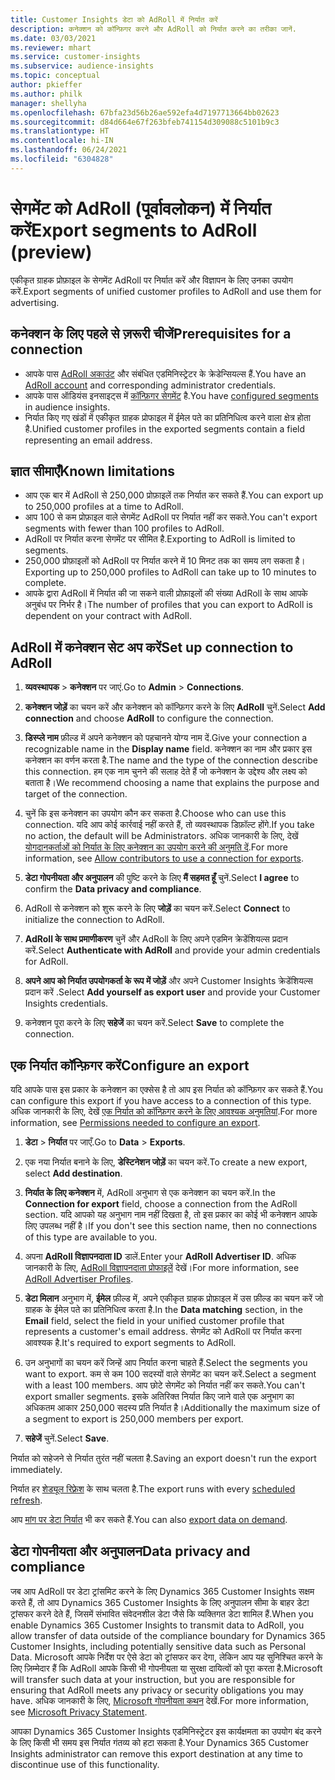 ```yaml
---
title: Customer Insights डेटा को AdRoll में निर्यात करें
description: कनेक्शन को कॉन्फ़िगर करने और AdRoll को निर्यात करने का तरीका जानें.
ms.date: 03/03/2021
ms.reviewer: mhart
ms.service: customer-insights
ms.subservice: audience-insights
ms.topic: conceptual
author: pkieffer
ms.author: philk
manager: shellyha
ms.openlocfilehash: 67bfa23d56b26ae592efa4d7197713664bb02623
ms.sourcegitcommit: d84d664e67f263bfeb741154d309088c5101b9c3
ms.translationtype: HT
ms.contentlocale: hi-IN
ms.lasthandoff: 06/24/2021
ms.locfileid: "6304828"
---
```

# <a name="export-segments-to-adroll-preview"></a><span data-ttu-id="e758a-103">सेगमेंट को AdRoll (पूर्वावलोकन) में निर्यात करें</span><span class="sxs-lookup"><span data-stu-id="e758a-103">Export segments to AdRoll (preview)</span></span>

<span data-ttu-id="e758a-104">एकीकृत ग्राहक प्रोफ़ाइल के सेगमेंट AdRoll पर निर्यात करें और विज्ञापन के लिए उनका उपयोग करें.</span><span class="sxs-lookup"><span data-stu-id="e758a-104">Export segments of unified customer profiles to AdRoll and use them for advertising.</span></span> 

## <a name="prerequisites-for-a-connection"></a><span data-ttu-id="e758a-105">कनेक्शन के लिए पहले से ज़रूरी चीजें</span><span class="sxs-lookup"><span data-stu-id="e758a-105">Prerequisites for a connection</span></span>

-   <span data-ttu-id="e758a-106">आपके पास [AdRoll अकाउंट](https://www.adroll.com/) और संबंधित एडमिनिस्ट्रेटर के क्रेडेन्सियल्स हैं.</span><span class="sxs-lookup"><span data-stu-id="e758a-106">You have an [AdRoll account](https://www.adroll.com/) and corresponding administrator credentials.</span></span>
-   <span data-ttu-id="e758a-107">आपके पास ऑडियंस इनसाइट्स में [कॉन्फ़िगर सेगमेंट](segments.md) है.</span><span class="sxs-lookup"><span data-stu-id="e758a-107">You have [configured segments](segments.md) in audience insights.</span></span>
-   <span data-ttu-id="e758a-108">निर्यात किए गए खंडों में एकीकृत ग्राहक प्रोफाइल में ईमेल पते का प्रतिनिधित्व करने वाला क्षेत्र होता है.</span><span class="sxs-lookup"><span data-stu-id="e758a-108">Unified customer profiles in the exported segments contain a field representing an email address.</span></span>

## <a name="known-limitations"></a><span data-ttu-id="e758a-109">ज्ञात सीमाएँ</span><span class="sxs-lookup"><span data-stu-id="e758a-109">Known limitations</span></span>

- <span data-ttu-id="e758a-110">आप एक बार में AdRoll से 250,000 प्रोफ़ाइलें तक निर्यात कर सकते हैं.</span><span class="sxs-lookup"><span data-stu-id="e758a-110">You can export up to 250,000 profiles at a time to AdRoll.</span></span>
- <span data-ttu-id="e758a-111">आप 100 से कम प्रोफ़ाइल वाले सेगमेंट AdRoll पर निर्यात नहीं कर सकते.</span><span class="sxs-lookup"><span data-stu-id="e758a-111">You can't export segments with fewer than 100 profiles to AdRoll.</span></span> 
- <span data-ttu-id="e758a-112">AdRoll पर निर्यात करना सेगमेंट पर सीमित है.</span><span class="sxs-lookup"><span data-stu-id="e758a-112">Exporting to AdRoll is limited to segments.</span></span>
- <span data-ttu-id="e758a-113">250,000 प्रोफ़ाइलों को AdRoll पर निर्यात करने में 10 मिनट तक का समय लग सकता है।</span><span class="sxs-lookup"><span data-stu-id="e758a-113">Exporting up to 250,000 profiles to AdRoll can take up to 10 minutes to complete.</span></span> 
- <span data-ttu-id="e758a-114">आपके द्वारा AdRoll में निर्यात की जा सकने वाली प्रोफ़ाइलों की संख्या AdRoll के साथ आपके अनुबंध पर निर्भर है।</span><span class="sxs-lookup"><span data-stu-id="e758a-114">The number of profiles that you can export to AdRoll is dependent on your contract with AdRoll.</span></span>

## <a name="set-up-connection-to-adroll"></a><span data-ttu-id="e758a-115">AdRoll में कनेक्शन सेट अप करें</span><span class="sxs-lookup"><span data-stu-id="e758a-115">Set up connection to AdRoll</span></span>

1. <span data-ttu-id="e758a-116">**व्यवस्थापक** > **कनेक्शन** पर जाएं.</span><span class="sxs-lookup"><span data-stu-id="e758a-116">Go to **Admin** > **Connections**.</span></span>

1. <span data-ttu-id="e758a-117">**कनेक्शन जोड़ें** का चयन करें और कनेक्शन को कॉन्फ़िगर करने के लिए **AdRoll** चुनें.</span><span class="sxs-lookup"><span data-stu-id="e758a-117">Select **Add connection** and choose **AdRoll** to configure the connection.</span></span>

1. <span data-ttu-id="e758a-118">**डिस्प्ले नाम** फ़ील्ड में अपने कनेक्शन को पहचानने योग्य नाम दें.</span><span class="sxs-lookup"><span data-stu-id="e758a-118">Give your connection a recognizable name in the **Display name** field.</span></span> <span data-ttu-id="e758a-119">कनेक्शन का नाम और प्रकार इस कनेक्शन का वर्णन करता है.</span><span class="sxs-lookup"><span data-stu-id="e758a-119">The name and the type of the connection describe this connection.</span></span> <span data-ttu-id="e758a-120">हम एक नाम चुनने की सलाह देते हैं जो कनेक्शन के उद्देश्य और लक्ष्य को बताता है।</span><span class="sxs-lookup"><span data-stu-id="e758a-120">We recommend choosing a name that explains the purpose and target of the connection.</span></span>

1. <span data-ttu-id="e758a-121">चुनें कि इस कनेक्शन का उपयोग कौन कर सकता है.</span><span class="sxs-lookup"><span data-stu-id="e758a-121">Choose who can use this connection.</span></span> <span data-ttu-id="e758a-122">यदि आप कोई कार्रवाई नहीं करते हैं, तो व्यवस्थापक डिफ़ॉल्ट होंगे.</span><span class="sxs-lookup"><span data-stu-id="e758a-122">If you take no action, the default will be Administrators.</span></span> <span data-ttu-id="e758a-123">अधिक जानकारी के लिए, देखें [योगदानकर्ताओं को निर्यात के लिए कनेक्शन का उपयोग करने की अनुमति दें](connections.md#allow-contributors-to-use-a-connection-for-exports).</span><span class="sxs-lookup"><span data-stu-id="e758a-123">For more information, see [Allow contributors to use a connection for exports](connections.md#allow-contributors-to-use-a-connection-for-exports).</span></span>

1. <span data-ttu-id="e758a-124">**डेटा गोपनीयता और अनुपालन** की पुष्टि करने के लिए **मैं सहमत हूँ** चुनें.</span><span class="sxs-lookup"><span data-stu-id="e758a-124">Select **I agree** to confirm the **Data privacy and compliance**.</span></span>

1. <span data-ttu-id="e758a-125">AdRoll से कनेक्शन को शुरू करने के लिए **जोड़ें** का चयन करें.</span><span class="sxs-lookup"><span data-stu-id="e758a-125">Select **Connect** to initialize the connection to AdRoll.</span></span>

1. <span data-ttu-id="e758a-126">**AdRoll के साथ प्रमाणीकरण** चुनें और AdRoll के लिए अपने एडमिन क्रेडेंशियल्स प्रदान करें.</span><span class="sxs-lookup"><span data-stu-id="e758a-126">Select **Authenticate with AdRoll** and provide your admin credentials for AdRoll.</span></span> 

1. <span data-ttu-id="e758a-127">**अपने आप को निर्यात उपयोगकर्ता के रूप में जोड़ें** और अपने Customer Insights क्रेडेंशियल्स प्रदान करें .</span><span class="sxs-lookup"><span data-stu-id="e758a-127">Select **Add yourself as export user** and provide your Customer Insights credentials.</span></span>

1. <span data-ttu-id="e758a-128">कनेक्शन पूरा करने के लिए **सहेजें** का चयन करें.</span><span class="sxs-lookup"><span data-stu-id="e758a-128">Select **Save** to complete the connection.</span></span>

## <a name="configure-an-export"></a><span data-ttu-id="e758a-129">एक निर्यात कॉन्फ़िगर करें</span><span class="sxs-lookup"><span data-stu-id="e758a-129">Configure an export</span></span>

<span data-ttu-id="e758a-130">यदि आपके पास इस प्रकार के कनेक्शन का एक्सेस है तो आप इस निर्यात को कॉन्फ़िगर कर सकते हैं.</span><span class="sxs-lookup"><span data-stu-id="e758a-130">You can configure this export if you have access to a connection of this type.</span></span> <span data-ttu-id="e758a-131">अधिक जानकारी के लिए, देखें [एक निर्यात को कॉन्फ़िगर करने के लिए आवश्यक अनुमतियां](export-destinations.md#set-up-a-new-export).</span><span class="sxs-lookup"><span data-stu-id="e758a-131">For more information, see [Permissions needed to configure an export](export-destinations.md#set-up-a-new-export).</span></span>

1. <span data-ttu-id="e758a-132">**डेटा** > **निर्यात** पर जाएँ.</span><span class="sxs-lookup"><span data-stu-id="e758a-132">Go to **Data** > **Exports**.</span></span>

1. <span data-ttu-id="e758a-133">एक नया निर्यात बनाने के लिए, **डेस्टिनेशन जोड़ें** का चयन करें.</span><span class="sxs-lookup"><span data-stu-id="e758a-133">To create a new export, select **Add destination**.</span></span>

1. <span data-ttu-id="e758a-134">**निर्यात के लिए कनेक्शन** में, AdRoll अनुभाग से एक कनेक्शन का चयन करें.</span><span class="sxs-lookup"><span data-stu-id="e758a-134">In the **Connection for export** field, choose a connection from the AdRoll section.</span></span> <span data-ttu-id="e758a-135">यदि आपको यह अनुभाग नाम नहीं दिखता है, तो इस प्रकार का कोई भी कनेक्शन आपके लिए उपलब्ध नहीं है।</span><span class="sxs-lookup"><span data-stu-id="e758a-135">If you don't see this section name, then no connections of this type are available to you.</span></span>

1. <span data-ttu-id="e758a-136">अपना **AdRoll विज्ञापनदाता ID** डालें.</span><span class="sxs-lookup"><span data-stu-id="e758a-136">Enter your **AdRoll Advertiser ID**.</span></span> <span data-ttu-id="e758a-137">अधिक जानकारी के लिए, [AdRoll विज्ञापनदाता प्रोफाइलें](https://help.adroll.com/hc/articles/212011838-Advertiser-Profiles) देखें।</span><span class="sxs-lookup"><span data-stu-id="e758a-137">For more information, see [AdRoll Advertiser Profiles](https://help.adroll.com/hc/articles/212011838-Advertiser-Profiles).</span></span>

3. <span data-ttu-id="e758a-138">**डेटा मिलान** अनुभाग में, **ईमेल** फ़ील्ड में, अपने एकीकृत ग्राहक प्रोफ़ाइल में उस फ़ील्ड का चयन करें जो ग्राहक के ईमेल पते का प्रतिनिधित्व करता है.</span><span class="sxs-lookup"><span data-stu-id="e758a-138">In the **Data matching** section, in the **Email** field, select the field in your unified customer profile that represents a customer's email address.</span></span> <span data-ttu-id="e758a-139">सेगमेंट को AdRoll पर निर्यात करना आवश्यक है.</span><span class="sxs-lookup"><span data-stu-id="e758a-139">It's required to export segments to AdRoll.</span></span>

1. <span data-ttu-id="e758a-140">उन अनुभागों का चयन करें जिन्हें आप निर्यात करना चाहते हैं.</span><span class="sxs-lookup"><span data-stu-id="e758a-140">Select the segments you want to export.</span></span> <span data-ttu-id="e758a-141">कम से कम 100 सदस्यों वाले सेगमेंट का चयन करें.</span><span class="sxs-lookup"><span data-stu-id="e758a-141">Select a segment with a least 100 members.</span></span> <span data-ttu-id="e758a-142">आप छोटे सेगमेंट को निर्यात नहीं कर सकते.</span><span class="sxs-lookup"><span data-stu-id="e758a-142">You can't export smaller segments.</span></span> <span data-ttu-id="e758a-143">इसके अतिरिक्त निर्यात किए जाने वाले एक अनुभाग का अधिकतम आकार 250,000 सदस्य प्रति निर्यात है।</span><span class="sxs-lookup"><span data-stu-id="e758a-143">Additionally the maximum size of a segment to export is 250,000 members per export.</span></span> 

1. <span data-ttu-id="e758a-144">**सहेजें** चुनें.</span><span class="sxs-lookup"><span data-stu-id="e758a-144">Select **Save**.</span></span>

<span data-ttu-id="e758a-145">निर्यात को सहेजने से निर्यात तुरंत नहीं चलता है.</span><span class="sxs-lookup"><span data-stu-id="e758a-145">Saving an export doesn't run the export immediately.</span></span>

<span data-ttu-id="e758a-146">निर्यात हर [शेड्यूल रिफ़्रेश](system.md#schedule-tab) के साथ चलता है.</span><span class="sxs-lookup"><span data-stu-id="e758a-146">The export runs with every [scheduled refresh](system.md#schedule-tab).</span></span> 

<span data-ttu-id="e758a-147">आप [मांग पर डेटा निर्यात](export-destinations.md#run-exports-on-demand) भी कर सकते हैं.</span><span class="sxs-lookup"><span data-stu-id="e758a-147">You can also [export data on demand](export-destinations.md#run-exports-on-demand).</span></span> 


## <a name="data-privacy-and-compliance"></a><span data-ttu-id="e758a-148">डेटा गोपनीयता और अनुपालन</span><span class="sxs-lookup"><span data-stu-id="e758a-148">Data privacy and compliance</span></span>

<span data-ttu-id="e758a-149">जब आप AdRoll पर डेटा ट्रांसमिट करने के लिए Dynamics 365 Customer Insights सक्षम करते हैं, तो आप Dynamics 365 Customer Insights के लिए अनुपालन सीमा के बाहर डेटा ट्रांसफर करने देते हैं, जिसमें संभावित संवेदनशील डेटा जैसे कि व्यक्तिगत डेटा शामिल हैं.</span><span class="sxs-lookup"><span data-stu-id="e758a-149">When you enable Dynamics 365 Customer Insights to transmit data to AdRoll, you allow transfer of data outside of the compliance boundary for Dynamics 365 Customer Insights, including potentially sensitive data such as Personal Data.</span></span> <span data-ttu-id="e758a-150">Microsoft आपके निर्देश पर ऐसे डेटा को ट्रांसफर कर देगा, लेकिन आप यह सुनिश्चित करने के लिए ज़िम्मेदार हैं कि AdRoll आपके किसी भी गोपनीयता या सुरक्षा दायित्वों को पूरा करता है.</span><span class="sxs-lookup"><span data-stu-id="e758a-150">Microsoft will transfer such data at your instruction, but you are responsible for ensuring that AdRoll meets any privacy or security obligations you may have.</span></span> <span data-ttu-id="e758a-151">अधिक जानकारी के लिए, [Microsoft गोपनीयता कथन](https://go.microsoft.com/fwlink/?linkid=396732) देखें.</span><span class="sxs-lookup"><span data-stu-id="e758a-151">For more information, see [Microsoft Privacy Statement](https://go.microsoft.com/fwlink/?linkid=396732).</span></span>

<span data-ttu-id="e758a-152">आपका Dynamics 365 Customer Insights एडमिनिस्ट्रेटर इस कार्यक्षमता का उपयोग बंद करने के लिए किसी भी समय इस निर्यात गंतव्य को हटा सकता है.</span><span class="sxs-lookup"><span data-stu-id="e758a-152">Your Dynamics 365 Customer Insights administrator can remove this export destination at any time to discontinue use of this functionality.</span></span>
